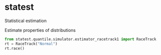 # statest
Statistical estimation

Estimate properties of distributions

```python
from statest.quantile.simulator.estimator_racetrack1 import RaceTrack
rt = RaceTrack("Normal")
rt.race()
```
